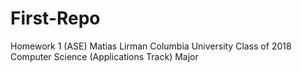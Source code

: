 # First-Repo
Homework 1 (ASE)
Matias Lirman 
Columbia University Class of 2018
Computer Science (Applications Track) Major
